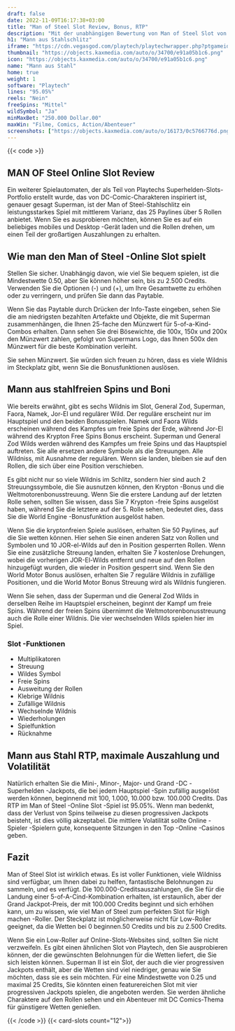 ```yaml
---
draft: false
date: 2022-11-09T16:17:38+03:00
title: "Man of Steel Slot Review, Bonus, RTP"
description: "Mit der unabhängigen Bewertung von Man of Steel Slot von Playtech können Sie kostenlos oder echtes Geld spielen und hier einen Bonus erhalten!"
h1: "Mann aus Stahlschlitz"
iframe: "https://cdn.vegasgod.com/playtech/playtechwrapper.php?ptgameid=manos"
thumbnail: "https://objects.kaxmedia.com/auto/o/34700/e91a05b1c6.png"
icon: "https://objects.kaxmedia.com/auto/o/34700/e91a05b1c6.png"
name: "Mann aus Stahl"
home: true
weight: 1
software: "Playtech"
lines: "95.05%"
reels: "Nein"
freeSpins: "Mittel"
wildSymbol: "Ja"
minMaxBet: "250.000 Dollar.00"
maxWin: "Filme, Comics, Action/Abenteuer"
screenshots: ["https://objects.kaxmedia.com/auto/o/16173/0c5766776d.png"]
---
```


{{< code >}}<h2>MAN OF Steel Online Slot Review</h2><p>Ein weiterer Spielautomaten, der als Teil von Playtechs Superhelden-Slots-Portfolio erstellt wurde, das von DC-Comic-Charakteren inspiriert ist, genauer gesagt Superman, ist der Man of Steel-Stahlschlitz ein leistungsstarkes Spiel mit mittlerem Varianz, das 25 Paylines über 5 Rollen anbietet. Wenn Sie es ausprobieren möchten, können Sie es auf ein beliebiges mobiles und Desktop -Gerät laden und die Rollen drehen, um einen Teil der großartigen Auszahlungen zu erhalten.</p><h2>Wie man den Man of Steel -Online Slot spielt</h2><p>Stellen Sie sicher. Unabhängig davon, wie viel Sie bequem spielen, ist die Mindestwette 0.50, aber Sie können höher sein, bis zu 2.500 Credits. Verwenden Sie die Optionen (-) und (+), um Ihre Gesamtwette zu erhöhen oder zu verringern, und prüfen Sie dann das Paytable.</p><p>Wenn Sie das Paytable durch Drücken der Info-Taste eingeben, sehen Sie die am niedrigsten bezahlten Artefakte und Objekte, die mit Superman zusammenhängen, die Ihnen 25-fache den Münzwert für 5-of-a-Kind-Combos erhalten. Dann sehen Sie drei Bösewichte, die 100x, 150x und 200x den Münzwert zahlen, gefolgt von Supermans Logo, das Ihnen 500x den Münzwert für die beste Kombination verleiht.</p><p>Sie sehen Münzwert. Sie würden sich freuen zu hören, dass es viele Wildnis im Steckplatz gibt, wenn Sie die Bonusfunktionen auslösen.</p><h2>Mann aus stahlfreien Spins und Boni</h2><p>Wie bereits erwähnt, gibt es sechs Wildnis im Slot, General Zod, Superman, Faora, Namek, Jor-El und regulärer Wild. Der reguläre erscheint nur im Hauptspiel und den beiden Bonusspielen. Namek und Faora Wilds erscheinen während des Kampfes um freie Spins der Erde, während Jor-El während des Krypton Free Spins Bonus erscheint. Superman und General Zod Wilds werden während des Kampfes um freie Spins und das Hauptspiel auftreten. Sie alle ersetzen andere Symbole als die Streuungen. Alle Wildniss, mit Ausnahme der regulären. Wenn sie landen, bleiben sie auf den Rollen, die sich über eine Position verschieben.</p><p>Es gibt nicht nur so viele Wildnis im Schlitz, sondern hier sind auch 2 Streuungssymbole, die Sie ausnutzen können, den Krypton -Bonus und die Weltmotorenbonusstreuung. Wenn Sie die erstere Landung auf der letzten Rolle sehen, sollten Sie wissen, dass Sie 7 Krypton -freie Spins ausgelöst haben, während Sie die letztere auf der 5. Rolle sehen, bedeutet dies, dass Sie die World Engine -Bonusfunktion ausgelöst haben.</p><p>Wenn Sie die kryptonfreien Spiele auslösen, erhalten Sie 50 Paylines, auf die Sie wetten können. Hier sehen Sie einen anderen Satz von Rollen und Symbolen und 10 JOR-el-Wilds auf den in Position gesperrten Rollen. Wenn Sie eine zusätzliche Streuung landen, erhalten Sie 7 kostenlose Drehungen, wobei die vorherigen JOR-El-Wilds entfernt und neue auf den Rollen hinzugefügt wurden, die wieder in Position gesperrt sind. Wenn Sie den World Motor Bonus auslösen, erhalten Sie 7 reguläre Wildnis in zufällige Positionen, und die World Motor Bonus Streuung wird als Wildnis fungieren.</p><p>Wenn Sie sehen, dass der Superman und die General Zod Wilds in derselben Reihe im Hauptspiel erscheinen, beginnt der Kampf um freie Spins. Während der freien Spins übernimmt die Weltmotorenbonusstreuung auch die Rolle einer Wildnis. Die vier wechselnden Wilds spielen hier im Spiel.</p><h3>
Slot -Funktionen</h3><ul>
<li></span>
Multiplikatoren</li>
<li></span>
Streuung</li>
<li></span>
Wildes Symbol</li>
<li></span>
Freie Spins</li>
<li></span>
Ausweitung der Rollen</li>
<li></span>
Klebrige Wildnis</li>
<li></span>
Zufällige Wildnis</li>
<li></span>
Wechselnde Wildnis</li>
<li></span>
Wiederholungen</li>
<li></span>
Spielfunktion</li>
<li></span>
Rücknahme</li></ul><h2>Mann aus Stahl RTP, maximale Auszahlung und Volatilität</h2><p>Natürlich erhalten Sie die Mini-, Minor-, Major- und Grand -DC -Superhelden -Jackpots, die bei jedem Hauptspiel -Spin zufällig ausgelöst werden können, beginnend mit 100, 1.000, 10.000 bzw. 100.000 Credits. Das RTP im Man of Steel -Online Slot -Spiel ist 95.05%. Wenn man bedenkt, dass der Verlust von Spins teilweise zu diesen progressiven Jackpots beisteht, ist dies völlig akzeptabel. Die mittlere Volatilität sollte Online -Spieler -Spielern gute, konsequente Sitzungen in den Top -Online -Casinos geben.</p><h2>Fazit</h2><p>Man of Steel Slot ist wirklich etwas. Es ist voller Funktionen, viele Wildniss sind verfügbar, um Ihnen dabei zu helfen, fantastische Belohnungen zu sammeln, und es verfügt. Die 100.000-Creditsauszahlungen, die Sie für die Landung einer 5-of-A-Cind-Kombination erhalten, ist erstaunlich, aber der Grand Jackpot-Preis, der mit 100.000 Credits beginnt und sich erhöhen kann, um zu wissen, wie viel Man of Steel zum perfekten Slot für High machen -Roller. Der Steckplatz ist möglicherweise nicht für Low-Roller geeignet, da die Wetten bei 0 beginnen.50 Credits und bis zu 2.500 Credits.</p><p>Wenn Sie ein Low-Roller auf Online-Slots-Websites sind, sollten Sie nicht verzweifeln. Es gibt einen ähnlichen Slot von Playtech, den Sie ausprobieren können, der die gewünschten Belohnungen für die Wetten liefert, die Sie sich leisten können. Superman II ist ein Slot, der auch die vier progressiven Jackpots enthält, aber die Wetten sind viel niedriger, genau wie Sie möchten, dass sie es sein möchten. Für eine Mindestwette von 0.25 und maximal 25 Credits, Sie könnten einen featurereichen Slot mit vier progressiven Jackpots spielen, die angeboten werden. Sie werden ähnliche Charaktere auf den Rollen sehen und ein Abenteuer mit DC Comics-Thema für günstigere Wetten genießen.</p>{{< /code >}}
{{< card-slots count="12">}}